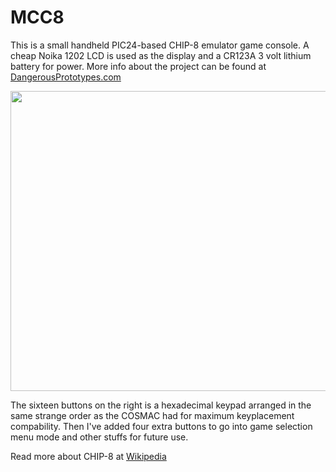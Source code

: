 # MCC8

This is a small handheld PIC24-based CHIP-8 emulator game console. A cheap Noika 1202 LCD is used as the display and a CR123A 3 volt lithium battery for power. More info about the project can be found at [DangerousPrototypes.com](http://dangerousprototypes.com/forum/viewtopic.php?f=56&t=6018)

<img src="https://raw.github.com/SmallRoomLabs/MCC8/master/Misc/BootScreen.jpg" width="640" height="480">

The sixteen buttons on the right is a hexadecimal keypad arranged in the same strange order as the COSMAC had for maximum keyplacement compability. Then I've added four extra buttons to go into game selection menu mode and other stuffs for future use. 

Read more about CHIP-8 at [Wikipedia](http://en.wikipedia.org/wiki/CHIP-8)


